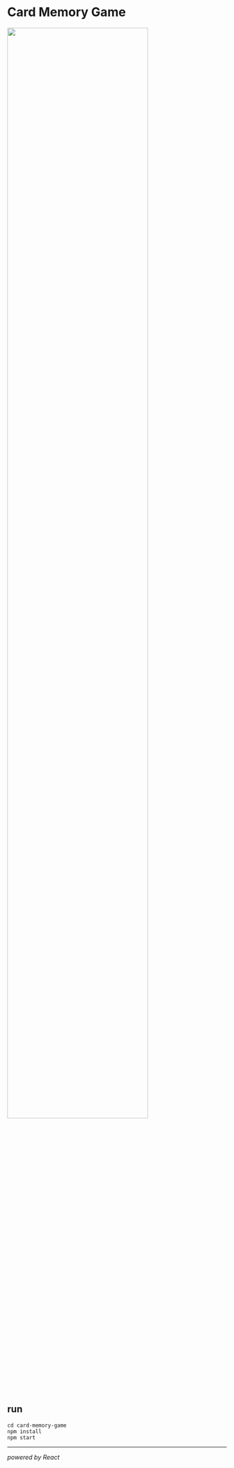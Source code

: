 # Card Memory Game

 <img src="/banner.gif" width="80%" />

## run

``` 
cd card-memory-game
npm install
npm start
```
---
*powered by React*